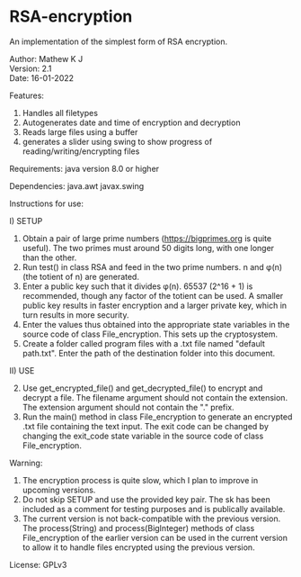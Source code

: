# RSA-encryption
An implementation of the simplest form of RSA encryption.

Author: Mathew K J  
Version: 2.1  
Date: 16-01-2022  

Features:
1) Handles all filetypes
2) Autogenerates date and time of encryption and decryption
3) Reads large files using a buffer
4) generates a slider using swing to show progress of reading/writing/encrypting files

Requirements:
java version 8.0 or higher

Dependencies:
java.awt
javax.swing

Instructions for use:

I) SETUP
1) Obtain a pair of large prime numbers (https://bigprimes.org is quite useful). The two primes must around 50 digits long, with one longer than the other.
2) Run test() in class RSA and feed in the two prime numbers. n and φ(n) (the totient of n) are generated.
3) Enter a public key such that it divides φ(n). 65537 (2^16 + 1) is recommended, though any factor of the totient can be used. A smaller public key results in faster encryption and a larger private key, which in turn results in more security.
4) Enter the values thus obtained into the appropriate state variables in the source code of class File_encryption. This sets up the cryptosystem.
5) Create a folder called program files with a .txt file named "default path.txt". Enter the path of the destination folder into this document.

II) USE

2) Use get_encrypted_file() and get_decrypted_file() to encrypt and decrypt a file. The filename argument should not contain the extension. The extension argument should not contain the "." prefix.
3) Run the main() method in class File_encryption to generate an encrypted .txt file containing the text input. The exit code can be changed by changing the exit_code state variable in the source code of class File_encryption.

Warning: 
1) The encryption process is quite slow, which I plan to improve in upcoming versions.
2) Do not skip SETUP and use the provided key pair. The sk has been included as a comment for testing purposes and is publically available.
3) The current version is not back-compatible with the previous version. The process(String) and process(BigInteger) methods of class File_encryption of the earlier version can be used in the current version to allow it to handle files encrypted using the previous version.

License:
GPLv3
